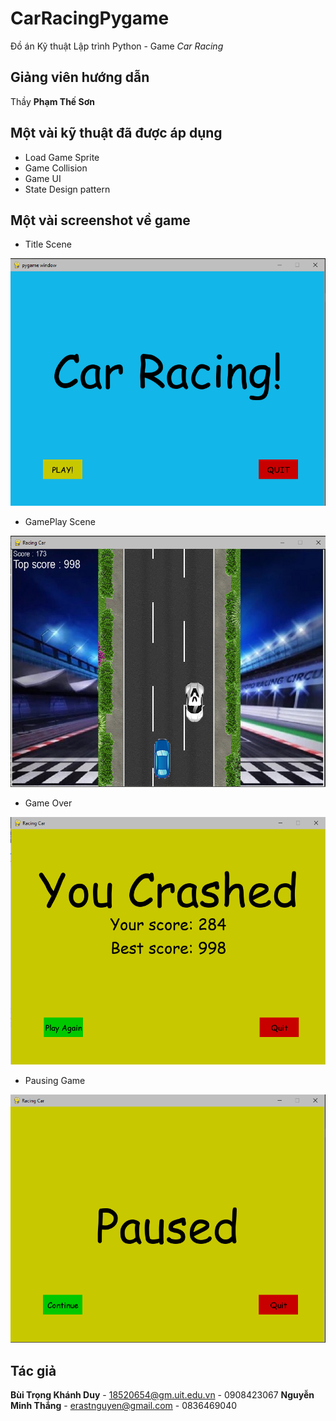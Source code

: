 # CarRacingPygame
 Đồ án Kỹ thuật Lập trình Python - Game *Car Racing*
 
## Giảng viên hướng dẫn
 Thầy **Phạm Thế Sơn**

## Một vài kỹ thuật đã được áp dụng
- Load Game Sprite
- Game Collision
- Game UI
- State Design pattern

## Một vài screenshot về game
 - Title Scene
 
![TitleScene](/Screenshots/Title.png)
 - GamePlay Scene
 
![PlayScene](/Screenshots/Play.png)
 - Game Over
 
![GameOVer](/Screenshots/Crashed.png)
 - Pausing Game
 
![Pause](/Screenshots/Pause.png)

## Tác giả
 **Bùi Trọng Khánh Duy** - 18520654@gm.uit.edu.vn - 0908423067
 **Nguyễn Minh Thắng** - erastnguyen@gmail.com - 0836469040
